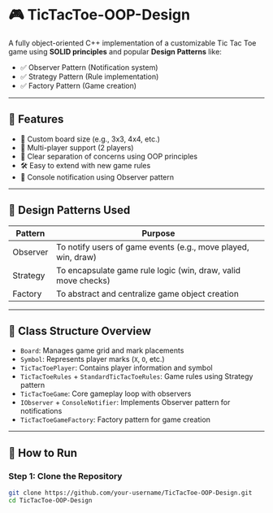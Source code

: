 # 🎮 TicTacToe-OOP-Design

A fully object-oriented C++ implementation of a customizable Tic Tac Toe game using **SOLID principles** and popular **Design Patterns** like:

- ✅ Observer Pattern (Notification system)
- ✅ Strategy Pattern (Rule implementation)
- ✅ Factory Pattern (Game creation)

---

## 📌 Features

- 🎯 Custom board size (e.g., 3x3, 4x4, etc.)
- 👥 Multi-player support (2 players)
- 🧠 Clear separation of concerns using OOP principles
- 🛠️ Easy to extend with new game rules
- 🔔 Console notification using Observer pattern

---

## 🔧 Design Patterns Used

| Pattern      | Purpose                                                                 |
|--------------|-------------------------------------------------------------------------|
| Observer     | To notify users of game events (e.g., move played, win, draw)           |
| Strategy     | To encapsulate game rule logic (win, draw, valid move checks)           |
| Factory      | To abstract and centralize game object creation                         |

---

## 🧩 Class Structure Overview

- `Board`: Manages game grid and mark placements
- `Symbol`: Represents player marks (`X`, `O`, etc.)
- `TicTacToePlayer`: Contains player information and symbol
- `TicTacToeRules` + `StandardTicTacToeRules`: Game rules using Strategy pattern
- `TicTacToeGame`: Core gameplay loop with observers
- `IObserver` + `ConsoleNotifier`: Implements Observer pattern for notifications
- `TicTacToeGameFactory`: Factory pattern for game creation

---

## 🚀 How to Run

### Step 1: Clone the Repository
```bash
git clone https://github.com/your-username/TicTacToe-OOP-Design.git
cd TicTacToe-OOP-Design
